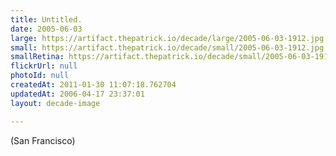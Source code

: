```yaml
---
title: Untitled.
date: 2005-06-03
large: https://artifact.thepatrick.io/decade/large/2005-06-03-1912.jpg
small: https://artifact.thepatrick.io/decade/small/2005-06-03-1912.jpg
smallRetina: https://artifact.thepatrick.io/decade/small/2005-06-03-1912@2x.jpg
flickrUrl: null
photoId: null
createdAt: 2011-01-30 11:07:18.762704
updatedAt: 2006-04-17 23:37:01
layout: decade-image

---
```

(San Francisco)
